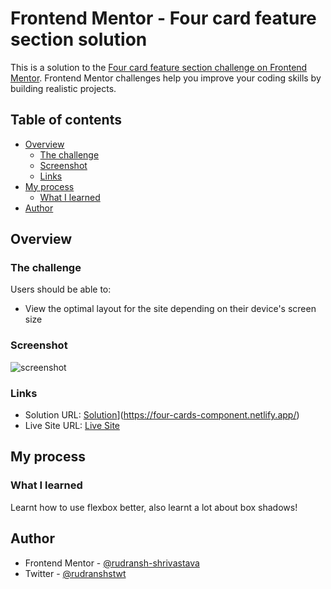 # Frontend Mentor - Four card feature section solution

This is a solution to the [Four card feature section challenge on Frontend Mentor](https://www.frontendmentor.io/challenges/four-card-feature-section-weK1eFYK). Frontend Mentor challenges help you improve your coding skills by building realistic projects. 

## Table of contents

- [Overview](#overview)
  - [The challenge](#the-challenge)
  - [Screenshot](#screenshot)
  - [Links](#links)
- [My process](#my-process)
  - [What I learned](#what-i-learned)
- [Author](#author)

## Overview

### The challenge

Users should be able to:

- View the optimal layout for the site depending on their device's screen size

### Screenshot
![screenshot](https://github.com/rudransh-shrivastava/four-card-feature-section-page/assets/125893371/c5df56d4-4a31-4b55-9254-97e5c7e2a9d6)

### Links

- Solution URL: [Solution]([https://github.com/rudransh-shrivastava/four-card-feature-section-page)](https://four-cards-component.netlify.app/)
- Live Site URL: [Live Site](https://four-cards-component.netlify.app/)

## My process

### What I learned

Learnt how to use flexbox better, also learnt a lot about box shadows!

## Author

- Frontend Mentor - [@rudransh-shrivastava](https://www.frontendmentor.io/profile/rudransh-shrivastava)
- Twitter - [@rudranshstwt](https://www.twitter.com/rudranshstwt)
